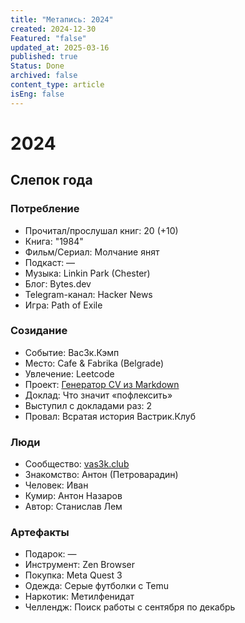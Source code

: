 ```yaml
---
title: "Метапись: 2024"
created: 2024-12-30
Featured: "false"
updated_at: 2025-03-16
published: true
Status: Done
archived: false
content_type: article
isEng: false
---
```

# 2024
## Слепок года
### Потребление
- Прочитал/прослушал книг: 20 (+10)
- Книга: "1984"
- Фильм/Сериал: Молчание янят
- Подкаст: —
- Музыка: Linkin Park (Chester)
- Блог: Bytes.dev
- Telegram-канал: Hacker News
- Игра: Path of Exile
### Созидание
- Событие: Вас3к.Кэмп
- Место: Cafe & Fabrika (Belgrade)
- Увлечение: Leetcode
- Проект: [Генератор CV из Markdown](githubo.com/m0rtyn/md-to-cv-generator)
- Доклад: Что значит «пофлексить»
- Выступил с докладами раз: 2
- Провал: Всратая история Вастрик.Клуб
### Люди
- Сообщество: [vas3k.club](https://vas3k.club)
- Знакомство: Антон (Петроварадин)
- Человек: Иван
- Кумир: Антон Назаров
- Автор: Станислав Лем
### Артефакты
- Подарок: —
- Инструмент: Zen Browser
- Покупка: Meta Quest 3
- Одежда: Серые футболки с Temu
- Наркотик: Метилфенидат
- Челлендж: Поиск работы с сентября по декабрь